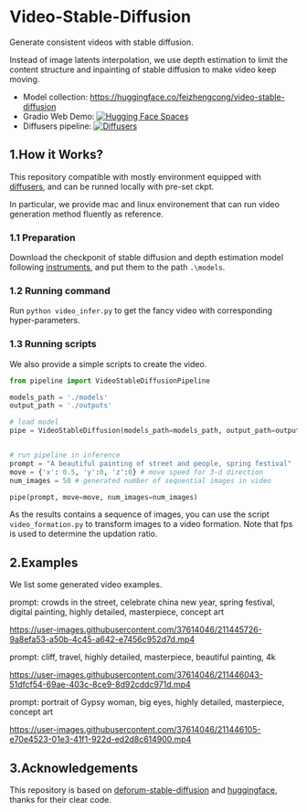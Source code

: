 # Video-Stable-Diffusion
Generate consistent videos with stable diffusion. 

Instead of image latents interpolation, we use depth estimation to limit the content structure and inpainting of stable diffusion to make video keep moving.

* Model collection: https://huggingface.co/feizhengcong/video-stable-diffusion
* Gradio Web Demo: [![Hugging Face Spaces](https://img.shields.io/badge/%F0%9F%A4%97%20Hugging%20Face-Spaces-blue)](https://huggingface.co/spaces/feizhengcong/video-stable-diffusion) 
* Diffusers pipeline: [![Diffusers](https://img.shields.io/badge/%F0%9F%A4%97%20Diffusers-blue)](https://github.com/huggingface/diffusers/issues/1962)


## 1.How it Works? 

This repository compatible with mostly environment equipped with [diffusers](https://github.com/huggingface/diffusers), and can be runned locally with pre-set ckpt.

In particular, we provide mac and linux environement that can run video generation method fluently as reference.


### 1.1 Preparation
Download the checkponit of stable diffusion and depth estimation model following [instruments](https://github.com/feizc/Video-Stable-Diffusion/tree/main/models), and put them to the path ```.\models```.

### 1.2 Running command
Run ```python video_infer.py``` to get the fancy video with corresponding hyper-parameters. 


### 1.3 Running scripts
We also provide a simple scripts to create the video.

```python
from pipeline import VideoStableDiffusionPipeline

models_path = './models'
output_path = './outputs'

# load model
pipe = VideoStableDiffusion(models_path=models_path, output_path=output_path) 


# run pipeline in inference
prompt = "A beautiful painting of street and people, spring festival"
move = {'x': 0.5, 'y':0, 'z':0} # move speed for 3-d direction
num_images = 50 # generated number of sequential images in video

pipe(prompt, move=move, num_images=num_images)
```

As the results contains a sequence of images, you can use the script ```video_formation.py``` to transform images to a video formation. 
Note that fps is used to determine the updation ratio. 


## 2.Examples

We list some generated video examples.

prompt: crowds in the street, celebrate china new year, spring festival, digital painting, highly detailed, masterpiece, concept art 

https://user-images.githubusercontent.com/37614046/211445726-9a8efa53-a50b-4c45-a642-e7456c952d7d.mp4

prompt: cliff, travel, highly detailed, masterpiece, beautiful painting, 4k 

https://user-images.githubusercontent.com/37614046/211446043-51dfcf54-69ae-403c-8ce9-8d92cddc971d.mp4

prompt: portrait of Gypsy woman, big eyes, highly detailed, masterpiece, concept art 

https://user-images.githubusercontent.com/37614046/211446105-e70e4523-01e3-41f1-922d-ed2d8c614900.mp4


## 3.Acknowledgements

This repository is based on [deforum-stable-diffusion](https://github.com/deforum-art/deforum-stable-diffusion) and [huggingface](https://github.com/huggingface/transformers), thanks for their clear code. 
